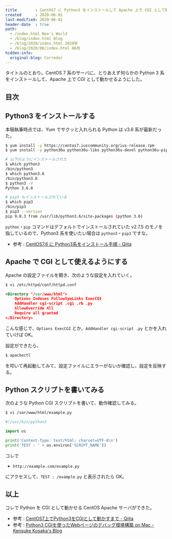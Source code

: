 ```yaml
---
title        : CentOS7 に Python3 をインストールして Apache 上で CGI として動かす
created      : 2020-06-01
last-modified: 2020-06-01
header-date  : true
path:
  - /index.html Neo's World
  - /blog/index.html Blog
  - /blog/2020/index.html 2020年
  - /blog/2020/06/index.html 06月
hidden-info:
  original-blog: Corredor
---
```


タイトルのとおり。CentOS 7 系のサーバに、とりあえず何らかの Python 3 系をインストールして、Apache 上で CGI として動かせるようにした。

## 目次

## Python3 をインストールする

本稿執筆時点では、Yum でサクッと入れられる Python は v3.6 系が最新だった。

```bash
$ yum install -y https://centos7.iuscommunity.org/ius-release.rpm
$ yum install -y python36u python36u-libs python36u-devel python36u-pip

# 以下のようにインストールされた
$ which python3
/bin/python3
$ which python3.6
/bin/python3.6
$ python3 -V
Python 3.6.8

# pip3 もインストールされている
$ which pip3
/bin/pip3
$ pip3 --version
pip 9.0.3 from /usr/lib/python3.6/site-packages (python 3.6)
```

`python`・`pip` コマンドはデフォルトでインストールされていた v2.7.5 のモノを指しているので、Python3 系を使いたい場合は `python3`・`pip3` ですな。

- 参考 : [CentOS7.6 に Python3系をインストール手順 - Qiita](https://qiita.com/softbase/items/0e60a7d5850d15b840e5)

## Apache で CGI として使えるようにする

Apache の設定ファイルを開き、次のような設定を入れていく。

```bash
$ vi /etc/httpd/conf/httpd.conf
```

```xml
<Directory "/var/www/html">
    Options Indexes FollowSymLinks ExecCGI
    AddHandler cgi-script .cgi .rb .py
    AllowOverride All
    Require all granted
</Directory>
```

こんな感じで、`Options ExecCGI` とか、`AddHandler cgi-script .py` とかを入れていけば OK。

設定ができたら、

```bash
$ apachectl
```

を叩いて再起動してみて、設定ファイルにエラーがないか確認し、設定を反映する。

## Python スクリプトを書いてみる

次のような Python CGI スクリプトを書いて、動作確認してみる。

```bash
$ vi /var/www/html/example.py
```

```python
#!/usr/bin/python3

import os

print('Content-Type: text/html; charset=UTF-8\n')
print('TEST : ' + os.environ['SCRIPT_NAME'])
```

コレで

- `http://example.com/example.py`

にアクセスして、`TEST : /example.py` と表示されたら OK。

## 以上

コレで Python を CGI として動かせる CentOS Apache サーバができた。

- 参考 : [CentOS7上でPython3をCGIとして動かすまで - Qiita](https://qiita.com/kusyami_p/items/7ca4fd774c12fc6324a2)
- 参考 : [Python3 CGIを使ったWebページのデバッグ環境構築 on Mac - Kensuke Kosaka's Blog](https://blog.k3n.link/entry/mac-debug-python3-cgi-web)
